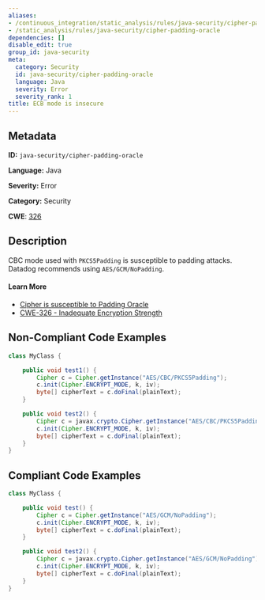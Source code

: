 ```yaml
---
aliases:
- /continuous_integration/static_analysis/rules/java-security/cipher-padding-oracle
- /static_analysis/rules/java-security/cipher-padding-oracle
dependencies: []
disable_edit: true
group_id: java-security
meta:
  category: Security
  id: java-security/cipher-padding-oracle
  language: Java
  severity: Error
  severity_rank: 1
title: ECB mode is insecure
---
```

<!--  SOURCED FROM https://github.com/DataDog/datadog-static-analyzer-rule-docs -->


## Metadata
**ID:** `java-security/cipher-padding-oracle`

**Language:** Java

**Severity:** Error

**Category:** Security

**CWE**: [326](https://cwe.mitre.org/data/definitions/326.html)

## Description
CBC mode used with `PKCS5Padding` is susceptible to padding attacks. Datadog recommends using `AES/GCM/NoPadding`.

#### Learn More

 - [Cipher is susceptible to Padding Oracle](https://find-sec-bugs.github.io/bugs.htm#PADDING_ORACLE)
 - [CWE-326 - Inadequate Encryption Strength](https://cwe.mitre.org/data/definitions/326.html)

## Non-Compliant Code Examples
```java
class MyClass {

    public void test1() {
        Cipher c = Cipher.getInstance("AES/CBC/PKCS5Padding");
        c.init(Cipher.ENCRYPT_MODE, k, iv);
        byte[] cipherText = c.doFinal(plainText);
    }

    public void test2() {
        Cipher c = javax.crypto.Cipher.getInstance("AES/CBC/PKCS5Padding");
        c.init(Cipher.ENCRYPT_MODE, k, iv);
        byte[] cipherText = c.doFinal(plainText);
    }
}
```

## Compliant Code Examples
```java
class MyClass {

    public void test() {
        Cipher c = Cipher.getInstance("AES/GCM/NoPadding");
        c.init(Cipher.ENCRYPT_MODE, k, iv);
        byte[] cipherText = c.doFinal(plainText);
    }

    public void test2() {
        Cipher c = javax.crypto.Cipher.getInstance("AES/GCM/NoPadding");
        c.init(Cipher.ENCRYPT_MODE, k, iv);
        byte[] cipherText = c.doFinal(plainText);
    }
}
```
